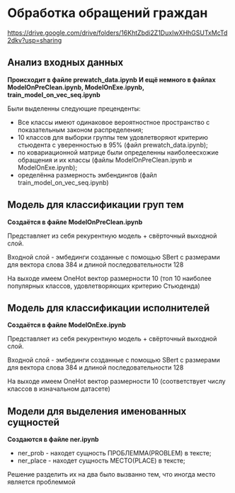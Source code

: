 # Обработка обращений граждан

https://drive.google.com/drive/folders/16KhtZbdi2Z1DuxIwXHhGSUTxMcTd2dkv?usp=sharing

## Анализ входных данных
**Происходит в файле prewatch_data.ipynb**
**И ещё немного в файлах ModelOnPreClean.ipynb, ModelOnExe.ipynb, train_model_on_vec_seq.ipynb**

Были выделенны следующие преценденты:
- Все классы имеют одинаковое вероятностное пространство  с показательным законом распределения;
- 10 классов для выборки группы тем удовлетворяют критерию стьюдента с уверенностью в 95% (файл prewatch_data.ipynb);
- по ковариационной матрице были определенны наиболеесхожие обращения и их классы (файлы ModelOnPreClean.ipynb и ModelOnExe.ipynb);
- оределённа размерность эмбендингов (файл train_model_on_vec_seq.ipynb)
## Модель для классификации груп тем
**Создаётся в файле ModelOnPreClean.ipynb**

Представляет из себя рекурентную модель + свёрточный выходной слой.

Входной слой - эмбединги созданные с помощью SBert с размерами для вектора слова 384 и длиной последовательности 128

На выходе имеем OneHot вектор размерности 10 (топ 10 наиболее популярных классов, удовлетворяющих критерию Стьюденда) 

## Модель для классификации исполнителей
**Создаётся в файле ModelOnExe.ipynb**

Представляет из себя рекурентную модель + свёрточный выходной слой.

Входной слой - эмбединги созданные с помощью SBert с размерами для вектора слова 384 и длиной последовательности 128

На выходе имеем OneHot вектор размерности 10 (соответствует числу классов в изначальном датасете)

## Модели для выделения именованных сущностей
**Создаются в файле ner.ipynb**

- ner_prob - находет сущность ПРОБЛЕММА(PROBLEM) в тексте;
- ner_place - находет сущность МЕСТО(PLACE) в тексте;

Решение разделить их на два было вызванно тем, что иногда место является проблеммой
